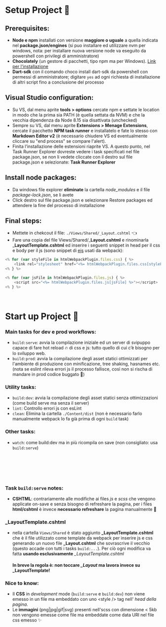 # Setup Project  🚧

## __Prerequisites__:

- __Node e npm__ installati con versione __maggiore o uguale__ a quella indicata nel __package.json/engines__ (si puo installare ed utilizzare nvm per windows, nota: per installare nuova versione node va eseguito da powershell con privilegi di amministratore)
- __Chocolately__ (un gestore di pacchetti, tipo npm ma per Windows). [Link per l'installazione](https://chocolatey.org/install)
- __Dart-sdk__ con il comando choco install dart-sdk  da powershell con permessi di amministratore; digitare `yes` ad ogni richiesta di installazione di altri script fino a conclusione del processo

## __Visual Studio configuration__:

- Su VS, dal menu aprite __tools > options__ cercate npm e settate le location in modo che la prima sia PATH (è quella settata da NVM) e che la vecchia dipendenza da Node 8.15 sia disattivata (unchecked)
- Sempre su VS, dal menu aprite __Extensions > Menage Extensions__, cercate il pacchetto __NPM task runner__ e installatelo e fate lo stesso con __Markdown Editor v2__ (è necessario chiudere VS ed eventualmente cliccare su "end process" se compare l'alert).
- Finita l’installazione delle estensioni riaprite VS. A questo punto, nel Task Runner Explorer dovreste vedere i task specificati nel file package.json, se non li vedete cliccate con il destro sul file package.json e selezionate: __Task Runner Explorer__

## __Install node packages__:
- Da windows file explorer __eliminate__ la cartella _node_modules_ e il file _package-lock.json_, se li avete
- Click destro sul file package.json e selezionare Restore packages ed attendere la fine del processo di installazione

## __Final steps__:
- Mettete in chekcout il file: `./Views/Shared/_Layout.cshtml` 👈
- Fare una copia del file Views/Shared/___Layout.cshtml__ e rinominarla ___LayoutTemplate.cshtml__ ed inserire i seguenti snippet in head per il css e body per il js (sono snippet di [ejs](https://ejs.co/) usati da webpack):

```js
<% for (var styleFile in htmlWebpackPlugin.files.css) { %>
    <link rel="stylesheet" href="<%= htmlWebpackPlugin.files.css[styleFile] %>" />
<% } %>
```

```js
<% for (var jsFile in htmlWebpackPlugin.files.js) { %>
    <script src="<%= htmlWebpackPlugin.files.js[jsFile] %>"></script>
<% } %>
```

&nbsp;

# Start up Project 🚀

### Main tasks for dev e prod workflows:
- `build:serve`: avvia la compilazione iniziale ed un server di svipuppo capace di fare hot reload 🔥 di css e js: tutto quello di cui c’è bisogno per lo sviluppo web.
- `build:prod`: avvia la compilazione degli asset statici ottimizzati per l'ambiente di produzione con minificazione, tree shaking, hasnames etc. (nota se eslint rileva errori js il processo fallisce, così non si rischa di mandare in prod codice buggato 🐛)

### Utility tasks:
- `build:dev`: avvia la compilazione degli asset statici senza ottimizzazioni (come build serve ma senza il server)
- `lint`: Controllo errori js con esLint
- `clean`: Elimina la cartella `./Content/dist` (non è necessario farlo manualmente webpack lo fa già prima di ogni `build` task)

### Other tasks:
- `watch`: come build:dev ma in più ricompila on save (non consigliato: usa `build:serve`)

&nbsp;
------
&nbsp;

### Task `build:serve` notes:

- __CSHTML__: contrariamente alle modifiche ai files _js_ e _scss_ che vengono applicate on-save e senza bisogno di refreshare la pagina, per i files __html/cshtml__ è invece __necessario refreshare__ la pagina manualmente 🚴️


### **_LayoutTemplate.cshtml**
- nella cartella `Views/Shared` è stato aggiunto **_LayoutTemplate.cshtml** che è il file utilizzato come template da webpack per inserire js e css generando un nuovo file **_Layout.cshtml** che sovrascrive il vecchio (questo accade con tutti i tasks `build:...`). Per ciò ogni modifica va fatta __usando esclusivamente__ *_LayoutTemplate.cshtml*

    #### In breve la regola è: __non toccare__ *_Layout* ma lavora invece su **_LayoutTemplate**!

### __Nice to know__:
- Il __CSS__ in _development_ mode (`build:serve` e `build:dev`) non viene emesso in un file ma embeddato con uno \<style /\> tag nell' _head della pagina_.
- Le __immagini__ (png|jpg|gif|svg) presenti nell'scss con dimensione < 5kb non vengono emesse come file ma embeddate come data URI nel file css emesso ✨
